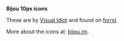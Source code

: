 **Bijou 10px icons**

These are by <a href="http://www.visualidiot.com/">Visual Idiot</a> and found on <a href="http://web.archive.org/web/20120802222226/https://forrst.com/posts/Bijou_10px_icons_on_Github-JKW">forrst</a>.

More about the icons at: <a href="http://web.archive.org/web/20120725152239/http://bijou.im:80/">bijou.im</a>.
